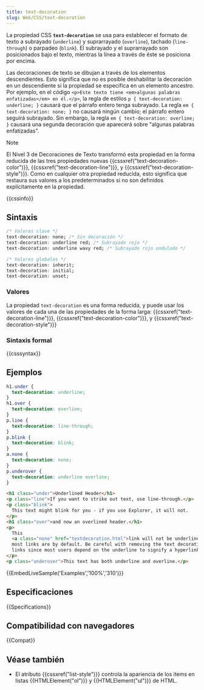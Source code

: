 ```yaml
---
title: text-decoration
slug: Web/CSS/text-decoration
---
```


La propiedad CSS **`text-decoration`** se usa para establecer el formato de texto a subrayado (`underline`) y suprarrayado (`overline`), tachado (`line-through`) o parpadeo (`blink`). El subrayado y el suprarrayado son posicionados bajo el texto, mientras la línea a través de éste se posiciona por encima.

Las decoraciones de texto se dibujan a través de los elementos descendientes. Esto significa que no es posible deshabilitar la decoración en un descendiente si la propiedad se especifica en un elemento ancestro. Por ejemplo, en el código `<p>Este texto tiene <em>algunas palabras enfatizadas</em> en él.</p>`, la regla de estilos `p { text-decoration: underline; }` causará que el párrafo entero tenga subrayado. La regla `em { text-decoration: none; }` no causará ningún cambio; el párrafo entero seguirá subrayado. Sin embargo, la regla `em { text-decoration: overline; }` causará una segunda decoración que aparecerá sobre "algunas palabras enfatizadas".

> [!NOTE]
> El Nivel 3 de Decoraciones de Texto transformó esta propiedad en la forma reducida de las tres propiedades nuevas {{cssxref("text-decoration-color")}}, {{cssxref("text-decoration-line")}}, y {{cssxref("text-decoration-style")}}. Como en cualquier otra propiedad reducida, esto significa que restaura sus valores a los predeterminados si no son definidos explícitamente en la propiedad.

{{cssinfo}}

## Sintaxis

```css
/* Valores clave */
text-decoration: none; /* Sin decoración */
text-decoration: underline red; /* Subrayado rojo */
text-decoration: underline wavy red; /* Subrayado rojo ondulado */

/* Valores globales */
text-decoration: inherit;
text-decoration: initial;
text-decoration: unset;
```

### Valores

La propiedad `text-decoration` es una forma reducida, y puede usar los valores de cada una de las propiedades de la forma larga: {{cssxref("text-decoration-line")}}, {{cssxref("text-decoration-color")}}, y {{cssxref("text-decoration-style")}}

### Sintaxis formal

{{csssyntax}}

## Ejemplos

```css
h1.under {
  text-decoration: underline;
}
h1.over {
  text-decoration: overline;
}
p.line {
  text-decoration: line-through;
}
p.blink {
  text-decoration: blink;
}
a.none {
  text-decoration: none;
}
p.underover {
  text-decoration: underline overline;
}
```

```html
<h1 class="under">Underlined Header</h1>
<p class="line">If you want to strike out text, use line-through.</p>
<p class="blink">
  This text might blink for you - if you use Explorer, it will not.
</p>
<h1 class="over">and now an overlined header.</h1>
<p>
  This
  <a class="none" href="textdecoration.html">link will not be underlined</a>, as
  most links are by default. Be careful with removing the text decoration on
  links since most users depend on the underline to signify a hyperlink.
</p>
<p class="underover">This text has both underline and overline.</p>
```

{{EmbedLiveSample('Examples','100%','310')}}

## Especificaciones

{{Specifications}}

## Compatibilidad con navegadores

{{Compat}}

## Véase también

- El atributo {{cssxref("list-style")}} controla la apariencia de los items en listas {{HTMLElement("ol")}} y {{HTMLElement("ul")}} de HTML.
